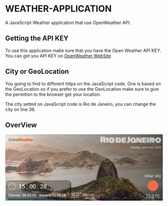 # WEATHER-APPLICATION
A JavaScript Weather application that use OpenWeather API.


## Getting the API KEY

To use this application make sure that you have the Open Weather API KEY.
You can get you API KEY on [OpenWeather WebSite](https://openweathermap.org/)

## City or GeoLocation

You going to find to different https on the JavaScript code. One is based on the GeoLocation so if you prefer to use the GeoLocation make sure to give the permition to the browser get your location. 

The city setted on JavaScript code is Rio de Janeiro, you can change the city on line 36.

## OverView

![Weather application view](https://github.com/gabrielmxavier/WEATHER-APPLICATION/blob/master/App%20view.jpg)

